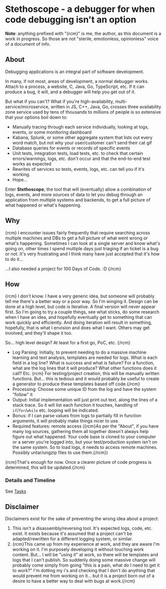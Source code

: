 # Stethoscope - a debugger for when code debugging isn't an option

**Note**: anything prefixed with "{rcm}" is me, the author, as this document is a work in progress. So those are not "sterile, emotionless, opinionless" voice of a document of info.

## About

Debugging applications is an integral part of software development.

In many, if not most, areas of development, a normal debugger works. Attach to a process, a website, C, Java, Go, TypeScript, etc. If it can produce a bug, it will, and a debugger will help you get out of it.

But what if you can't? What if you're high-availability, multi-service/microservice, written in JS, C++, Java, Go, crosses three availability zone service used by tens of thousands to millions of people is so extensive that your options boil down to:

- Manually tracing through each service individually, looking at logs, events, or some monitoring dashboard
- Kabana, Splunk, or some other aggregate system that lists out every word match, but not why your user/customer can't send their cat gif
- Database queries for events or records of specific events
- Unit tests, integration tests, load tests, etc. to check that certain errors/warnings, logs, etc. don't occur and that the end-to-end test works as expected
- Rewrites of services so tests, events, logs, etc. can tell you if it's working.
- Hope...

Enter **Stethoscope**, the tool that will (eventually) allow a combination of logs, events, and more sources of data to let you debug through an application from multiple systems and backends, to get a full picture of what happened or what's happening.

## Why

{rcm}
I encounter issues fairly frequently that require searching across multiple machines and DBs to get a full picture of what went wrong or what's happening. Sometimes I can look at a single server and know what's going on, other times I spend multiple days just triaging if an ticket is a bug or not. It's very frustrating and I think many have just accepted that it's how to do it...

...I also needed a project for 100 Days of Code. :D
{/rcm}

## How

{rcm}
I don't know. I have a very generic idea, but someone will probably tell me there's a better way or a poor way. So I'm winging it. Design can be done at a high level, but code is iterative. A final version will never appear first. So I'm going to try a couple things, see what sticks, do some research when I have an idea, and hopefully eventually get to something that can work quickly and efficiently. And doing iteration will result in something, hopefully, that is what I envision and does what I want. Others may get involved, and they'll shape it too.

So... high level design? At least for a first go, PoC, etc.
{/rcm}

- Log Parsing: Initially, to prevent needing to do a massive machine learning and text analysis, templates are needed for logs. What is each field in a log line? What is success and what is failure? For a function, what are the log lines that it will produce? What other functions does it call? Etc. {rcm} For testing/project creation, this will be manually written functions. But... this is tedious and it would probably be useful to create a generator to produce these templates based off code.{/rcm}
- Processing: Choose some unique ID from the log and have the system "follow" it
- Output: Initial implementation will just print out text, along the lines of a stack trace. So it will list each function it touches, handling of `if`/`for`/`while` etc. looping will be indicated.
- Bonus: if I can parse values from logs to partially fill in function arguments, it will probably make things nicer to use.
- Required features: remote access ({rcm}As per the "About", if you have many log sources, gathering them all together doesn't always help figure out what happened. Your code base is cloned to your computer or a server you're logged into, but your test/production system isn't on the same system. So to load logs, it needs to access remote machines. Possibly untar/ungzip files to use them.{/rcm})

{rcm}That's enough for now. Once a clearer picture of code progress is determined, this will be updated.{/rcm}

### Details and Timeline

See [Tasks](Docs/Tasks.md)

## Disclaimer

Disclaimers exist for the sake of preventing the wrong idea about a project:

1. This isn't a disassembly/reversing tool. It's expected logs, code, etc. exist. It exists because it's assumed that a project can't be adapted/rewritten for a different logging system, or similar.
2. {rcm}This came up from my experience at work, and they are aware I'm working on it. I'm purposely developing it without touching work content. But... I will be "using it" at work, so there will be templates and logs that I can't publish. So suddenly doing some massive change will probably come simply from going "this is a pain, what do I need to get it to work?" I'm dotting my i's and checking that I don't do anything that would prevent me from working on it... but it is a project born out of a desire to have a better way to deal with bugs at work.{/rcm}
